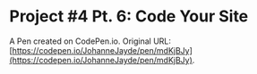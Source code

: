 # Project #4 Pt. 6: Code Your Site

A Pen created on CodePen.io. Original URL: [https://codepen.io/JohanneJayde/pen/mdKjBJy](https://codepen.io/JohanneJayde/pen/mdKjBJy).

